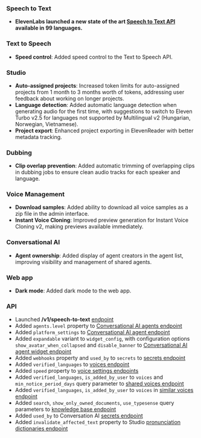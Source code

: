 ### Speech to Text

- **ElevenLabs launched a new state of the art [Speech to Text API](/docs/capabilities/speech-to-text) available in 99 languages.**

### Text to Speech

- **Speed control**: Added speed control to the Text to Speech API.

### Studio

- **Auto-assigned projects**: Increased token limits for auto-assigned projects from 1 month to 3 months worth of tokens, addressing user feedback about working on longer projects.
- **Language detection**: Added automatic language detection when generating audio for the first time, with suggestions to switch to Eleven Turbo v2.5 for languages not supported by Multilingual v2 (Hungarian, Norwegian, Vietnamese).
- **Project export**: Enhanced project exporting in ElevenReader with better metadata tracking.

### Dubbing

- **Clip overlap prevention**: Added automatic trimming of overlapping clips in dubbing jobs to ensure clean audio tracks for each speaker and language.

### Voice Management

- **Download samples**: Added ability to download all voice samples as a zip file in the admin interface.
- **Instant Voice Cloning**: Improved preview generation for Instant Voice Cloning v2, making previews available immediately.

### Conversational AI

- **Agent ownership**: Added display of agent creators in the agent list, improving visibility and management of shared agents.

### Web app

- **Dark mode**: Added dark mode to the web app.

### API

<Accordion title="View API changes">

- Launched **/v1/speech-to-text** [endpoint](/docs/api-reference/speech-to-text/convert)
- Added `agents.level` property to [Conversational AI agents endpoint](/docs/api-reference/agents/get-agents#response.body.agents.access_level)
- Added `platform_settings` to [Conversational AI agent endpoint](/docs/api-reference/agents/update-agent#request.body.platform_settings)
- Added `expandable` variant to `widget_config`, with configuration options `show_avatar_when_collapsed` and `disable_banner` to [Conversational AI agent widget endpoint](/docs/api-reference/agents/get-agent#response.body.widget)
- Added `webhooks` property and `used_by` to `secrets` to [secrets endpoint](/docs/api-reference/workspace/get-secrets#response.body.secrets.used_by)
- Added `verified_languages` to [voices endpoint](/docs/api-reference/voices/get#response.body.verified_languages)
- Added `speed` property to [voice settings endpoints](/docs/api-reference/voices/get#response.body.settings.speed)
- Added `verified_languages`, `is_added_by_user` to `voices` and `min_notice_period_days` query parameter to [shared voices endpoint](/docs/api-reference/voice-library/get-shared#request.query)
- Added `verified_languages`, `is_added_by_user` to `voices` in [similar voices endpoint](/docs/api-reference/voices/get-similar-library-voices)
- Added `search`, `show_only_owned_documents`, `use_typesense` query parameters to [knowledge base endpoint](/docs/api-reference/knowledge-base/get-knowledge-base-list#request.query.search)
- Added `used_by` to Conversation AI [secrets endpoint](/docs/api-reference/workspace/get-secrets)
- Added `invalidate_affected_text` property to Studio [pronunciation dictionaries endpoint](/docs/api-reference/studio/create-pronunciation-dictionaries#request.body.invalidate_affected_text)

</Accordion>
